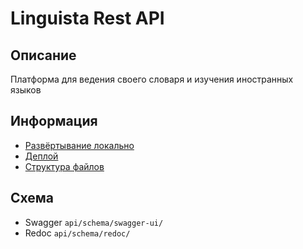 # Linguista Rest API

<!-- [![CI](https://github.com/FSD-For-Self-Dev/LinguistaAPI/actions/workflows/main.yml/badge.svg?branch=main)](https://github.com/FSD-For-Self-Dev/LinguistaAPI/actions/workflows/main.yml) -->

## Описание
Платформа для ведения своего словаря и изучения иностранных языков

## Информация
- [Развёртывание локально](https://github.com/huggerkios/my_cloud_api/blob/main/README/runserver_local.md)
- [Деплой](https://github.com/huggerkios/my_cloud_api/blob/main/README/deploy.md)
- [Структура файлов](https://github.com/huggerkios/my_cloud_api/blob/main/README/architecture.md)

## Схема
- Swagger `api/schema/swagger-ui/`
- Redoc `api/schema/redoc/`
